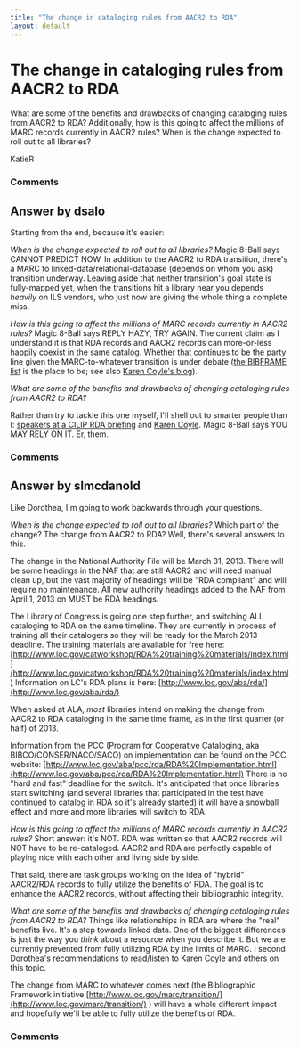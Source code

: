 ```yaml
---
title: "The change in cataloging rules from AACR2 to RDA"
layout: default
---
```

The change in cataloging rules from AACR2 to RDA
=====================
What are some of the benefits and drawbacks of changing cataloging rules
from AACR2 to RDA? Additionally, how is this going to affect the
millions of MARC records currently in AACR2 rules? When is the change
expected to roll out to all libraries?

KatieR

### Comments ###


Answer by dsalo
----------------
Starting from the end, because it's easier:

*When is the change expected to roll out to all libraries?* Magic 8-Ball
says CANNOT PREDICT NOW. In addition to the AACR2 to RDA transition,
there's a MARC to linked-data/relational-database (depends on whom you
ask) transition underway. Leaving aside that neither transition's goal
state is fully-mapped yet, when the transitions hit a library near you
depends *heavily* on ILS vendors, who just now are giving the whole
thing a complete miss.

*How is this going to affect the millions of MARC records currently in
AACR2 rules?* Magic 8-Ball says REPLY HAZY, TRY AGAIN. The current claim
as I understand it is that RDA records and AACR2 records can
more-or-less happily coexist in the same catalog. Whether that continues
to be the party line given the MARC-to-whatever transition is under
debate ([the BIBFRAME
list](http://listserv.loc.gov/listarch/bibframe.html) is the place to
be; see also [Karen Coyle's blog](http://kcoyle.blogspot.com/)).

*What are some of the benefits and drawbacks of changing cataloging
rules from AACR2 to RDA?*

Rather than try to tackle this one myself, I'll shell out to smarter
people than I: [speakers at a CILIP RDA
briefing](http://www.ariadne.ac.uk/issue63/rda-briefing-rpt) and [Karen
Coyle](http://www.dlib.org/dlib/january07/coyle/01coyle.html). Magic
8-Ball says YOU MAY RELY ON IT. Er, them.

### Comments ###

Answer by slmcdanold
----------------
Like Dorothea, I'm going to work backwards through your questions.

*When is the change expected to roll out to all libraries?* Which part
of the change? The change from AACR2 to RDA? Well, there's several
answers to this.

The change in the National Authority File will be March 31, 2013. There
will be some headings in the NAF that are still AACR2 and will need
manual clean up, but the vast majority of headings will be "RDA
compliant" and will require no maintenance. All new authority headings
added to the NAF from April 1, 2013 on MUST be RDA headings.

The Library of Congress is going one step further, and switching ALL
cataloging to RDA on the same timeline. They are currently in process of
training all their catalogers so they will be ready for the March 2013
deadline. The training materials are available for free here:
[http://www.loc.gov/catworkshop/RDA%20training%20materials/index.html](http://www.loc.gov/catworkshop/RDA%20training%20materials/index.html)
Information on LC's RDA plans is here:
[http://www.loc.gov/aba/rda/](http://www.loc.gov/aba/rda/)

When asked at ALA, *most* libraries intend on making the change from
AACR2 to RDA cataloging in the same time frame, as in the first quarter
(or half) of 2013.

Information from the PCC (Program for Cooperative Cataloging, aka
BIBCO/CONSER/NACO/SACO) on implementation can be found on the PCC
website:
[http://www.loc.gov/aba/pcc/rda/RDA%20Implementation.html](http://www.loc.gov/aba/pcc/rda/RDA%20Implementation.html)
There is no "hard and fast" deadline for the switch. It's anticipated
that once libraries start switching (and several libraries that
participated in the test have continued to catalog in RDA so it's
already started) it will have a snowball effect and more and more
libraries will switch to RDA.

*How is this going to affect the millions of MARC records currently in
AACR2 rules?* Short answer: it's NOT. RDA was written so that AACR2
records will NOT have to be re-cataloged. AACR2 and RDA are perfectly
capable of playing nice with each other and living side by side.

That said, there are task groups working on the idea of "hybrid"
AACR2/RDA records to fully utilize the benefits of RDA. The goal is to
enhance the AACR2 records, without affecting their bibliographic
integrity.

*What are some of the benefits and drawbacks of changing cataloging
rules from AACR2 to RDA?* Things like relationships in RDA are where the
"real" benefits live. It's a step towards linked data. One of the
biggest differences is just the way you *think* about a resource when
you describe it. But we are currently prevented from fully utilizing RDA
by the limits of MARC. I second Dorothea's recommendations to
read/listen to Karen Coyle and others on this topic.

The change from MARC to whatever comes next (the Bibliographic Framework
initiative
[http://www.loc.gov/marc/transition/](http://www.loc.gov/marc/transition/)
) will have a whole different impact and hopefully we'll be able to
fully utilize the benefits of RDA.

### Comments ###

